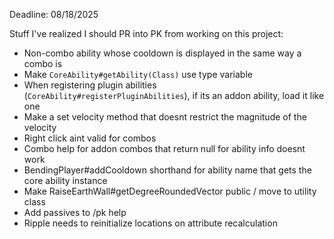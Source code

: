Deadline: 08/18/2025

Stuff I've realized I should PR into PK from working on this project:
- Non-combo ability whose cooldown is displayed in the same way a combo is
- Make `CoreAbility#getAbility(Class)` use type variable
- When registering plugin abilities (`CoreAbility#registerPluginAbilities`), if its an addon ability, load it like one
- Make a set velocity method that doesnt restrict the magnitude of the velocity
- Right click aint valid for combos
- Combo help for addon combos that return null for ability info doesnt work
- BendingPlayer#addCooldown shorthand for ability name that gets the core ability instance
- Make RaiseEarthWall#getDegreeRoundedVector public / move to utility class
- Add passives to /pk help <ability>
- Ripple needs to reinitialize locations on attribute recalculation